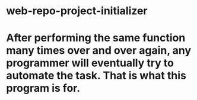 # web-repo-project-initializer

# After performing the same function many times over and over again, any programmer will eventually try to automate the task. That is what this program is for.
